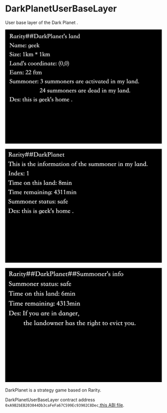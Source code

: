 # DarkPlanetUserBaseLayer
User base layer of the Dark Planet .

![All the DarkPlanetUserBaseLayer](/DarkPlanet1.png)

![All the DarkPlanetUserBaseLayer](/DarkPlanet2.png)

![All the DarkPlanetUserBaseLayer](/DarkPlanet3.png)

DarkPlanet is a strategy game based on Rarity.

DarkPlanetUserBaseLayer contract address
```0xA9B2bEB203044Db3caFeFa67C599Ec93902C8Dec```,[this ABI file](/abi/DarkPlanetUserBaseLayer.json).

